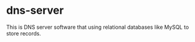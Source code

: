 # dns-server
This is DNS server software that using relational databases like MySQL to store records.
